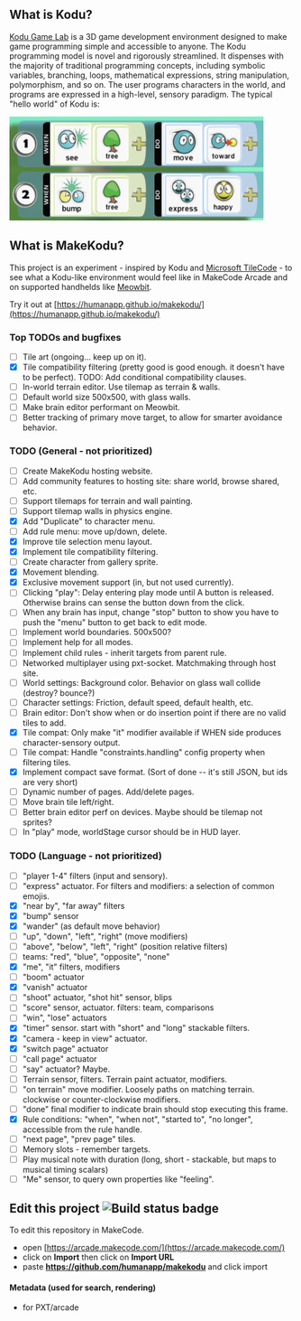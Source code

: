 

## What is Kodu?

[Kodu Game Lab](https://www.kodugamelab.com) is a 3D game development environment designed to make game programming simple and accessible to anyone.
The Kodu programming model is novel and rigorously streamlined. It dispenses with the majority of traditional programming concepts, including
symbolic variables, branching, loops, mathematical expressions, string manipulation, polymorphism, and so on. The user programs characters in the world, and 
programs are expressed in a high-level, sensory paradigm. The typical "hello world" of Kodu is:

![Kodu-Hello-World](content/kodu-hello-world.png)

## What is MakeKodu?

This project is an experiment - inspired by Kodu and [Microsoft TileCode](https://microsoft.github.io/tilecode/) - to see what a Kodu-like
environment would feel like in MakeCode Arcade and on supported handhelds like [Meowbit](https://www.kittenbot.cc/products/meowbit-codable-console-for-microsoft-makecode-arcade).

Try it out at [https://humanapp.github.io/makekodu/](https://humanapp.github.io/makekodu/)


### Top TODOs and bugfixes

- [ ] Tile art (ongoing... keep up on it).
- [x] Tile compatibility filtering (pretty good is good enough. it doesn't have to be perfect). TODO: Add conditional compatibility clauses.
- [ ] In-world terrain editor. Use tilemap as terrain & walls.
- [ ] Default world size 500x500, with glass walls.
- [ ] Make brain editor performant on Meowbit.
- [ ] Better tracking of primary move target, to allow for smarter avoidance behavior.

### TODO (General - not prioritized)

- [ ] Create MakeKodu hosting website.
- [ ] Add community features to hosting site: share world, browse shared, etc.
- [ ] Support tilemaps for terrain and wall painting.
- [ ] Support tilemap walls in physics engine.
- [x] Add "Duplicate" to character menu.
- [ ] Add rule menu: move up/down, delete.
- [x] Improve tile selection menu layout.
- [x] Implement tile compatibility filtering.
- [ ] Create character from gallery sprite.
- [x] Movement blending.
- [x] Exclusive movement support (in, but not used currently).
- [ ] Clicking "play": Delay entering play mode until A button is released. Otherwise brains can sense the button down from the click.
- [ ] When any brain has input, change "stop" button to show you have to push the "menu" button to get back to edit mode.
- [ ] Implement world boundaries. 500x500?
- [ ] Implement help for all modes.
- [ ] Implement child rules - inherit targets from parent rule.
- [ ] Networked multiplayer using pxt-socket. Matchmaking through host site.
- [ ] World settings: Background color. Behavior on glass wall collide (destroy? bounce?)
- [ ] Character settings: Friction, default speed, default health, etc.
- [ ] Brain editor: Don't show when or do insertion point if there are no valid tiles to add.
- [x] Tile compat: Only make "it" modifier available if WHEN side produces character-sensory output.
- [ ] Tile compat: Handle "constraints.handling" config property when filtering tiles.
- [x] Implement compact save format. (Sort of done -- it's still JSON, but ids are very short)
- [ ] Dynamic number of pages. Add/delete pages.
- [ ] Move brain tile left/right.
- [ ] Better brain editor perf on devices. Maybe should be tilemap not sprites?
- [ ] In "play" mode, worldStage cursor should be in HUD layer.

### TODO (Language - not prioritized)

- [ ] "player 1-4" filters (input and sensory).
- [ ] "express" actuator. For filters and modifiers: a selection of common emojis.
- [x] "near by", "far away" filters
- [x] "bump" sensor
- [x] "wander" (as default move behavior)
- [ ] "up", "down", "left", "right" (move modifiers)
- [ ] "above", "below", "left", "right" (position relative filters)
- [ ] teams: "red", "blue", "opposite", "none"
- [x] "me", "it" filters, modifiers
- [ ] "boom" actuator
- [x] "vanish" actuator
- [ ] "shoot" actuator, "shot hit" sensor, blips
- [ ] "score" sensor, actuator. filters: team, comparisons
- [ ] "win", "lose" actuators
- [x] "timer" sensor. start with "short" and "long" stackable filters.
- [x] "camera - keep in view" actuator.
- [x] "switch page" actuator
- [ ] "call page" actuator
- [ ] "say" actuator? Maybe.
- [ ] Terrain sensor, filters. Terrain paint actuator, modifiers.
- [ ] "on terrain" move modifier. Loosely paths on matching terrain. clockwise or counter-clockwise modifiers.
- [ ] "done" final modifier to indicate brain should stop executing this frame.
- [x] Rule conditions: "when", "when not", "started to", "no longer", accessible from the rule handle.
- [ ] "next page", "prev page" tiles.
- [ ] Memory slots - remember targets.
- [ ] Play musical note with duration (long, short - stackable, but maps to musical timing scalars)
- [ ] "Me" sensor, to query own properties like "feeling".

## Edit this project ![Build status badge](https://github.com/humanapp/makekodu/workflows/MakeCode/badge.svg)

To edit this repository in MakeCode.

* open [https://arcade.makecode.com/](https://arcade.makecode.com/)
* click on **Import** then click on **Import URL**
* paste **https://github.com/humanapp/makekodu** and click import

#### Metadata (used for search, rendering)

* for PXT/arcade
<script src="https://makecode.com/gh-pages-embed.js"></script><script>makeCodeRender("{{ site.makecode.home_url }}", "{{ site.github.owner_name }}/{{ site.github.repository_name }}");</script>
